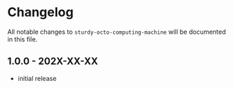 # Changelog

All notable changes to `sturdy-octo-computing-machine` will be documented in this file.

## 1.0.0 - 202X-XX-XX

- initial release
